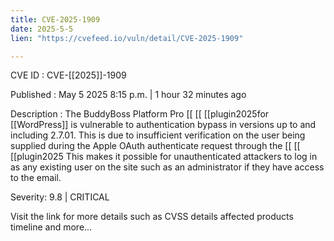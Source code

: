 ```yaml
---
title: CVE-2025-1909
date: 2025-5-5
lien: "https://cvefeed.io/vuln/detail/CVE-2025-1909"

---
```


CVE ID : CVE-[[2025]]-1909

Published :  May 5
2025
8:15 p.m. | 1 hour
32 minutes ago

Description : The BuddyBoss Platform Pro  [[ [[ [[plugin2025for  [[WordPress]] is vulnerable to authentication bypass in versions up to
and including
2.7.01. This is due to insufficient verification on the user being supplied during the Apple OAuth authenticate request through the  [[ [[ [[plugin2025 This makes it possible for unauthenticated attackers to log in as any existing user on the site
such as an administrator
if they have access to the email.

Severity: 9.8 | CRITICAL

Visit the link for more details
such as CVSS details
affected products
timeline
and more...

